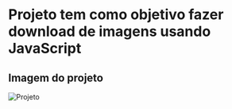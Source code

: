 # Projeto tem como objetivo fazer download de imagens usando JavaScript

## Imagem do projeto
![Projeto ](https://user-images.githubusercontent.com/72763379/127407092-2fa09dc5-4ebc-4b65-a03f-874a300b790b.png)
